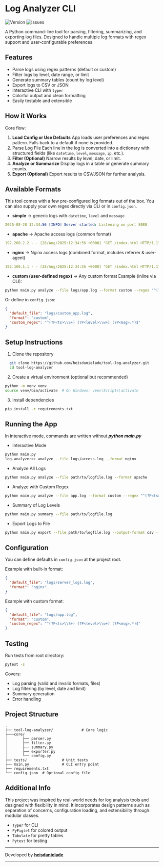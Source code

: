 # Log Analyzer CLI

![Version](https://img.shields.io/badge/version-1.0.2-blue) ![Issues](https://img.shields.io/github/issues/heisdanielade/tool-log-analyzer)

A Python command-line tool for parsing, filtering, summarizing, and exporting log files. Designed to handle multiple log formats with regex support and user-configurable preferences.

## Features

- Parse logs using regex patterns (default or custom)
- Filter logs by level, date range, or limit
- Generate summary tables (count by log level)
- Export logs to CSV or JSON
- Interactive CLI with `typer`
- Colorful output and clean formatting
- Easily testable and extensible

## How it Works

Core flow:

1. **Load Config or Use Defaults**
   App loads user preferences and regex pattern. Falls back to a default if none is provided.
2. Parse Log File
   Each line in the log is converted into a dictionary with structured fields (like `datetime`, `level`, `message`, `ip`, etc.).
3. **Filter (Optional)**
   Narrow results by level, date, or limit.
4. **Analyze or Summarize**
   Display logs in a table or generate summary counts.
5. **Export (Optional)**
   Export results to CSV/JSON for further analysis.

## Available Formats

This tool comes with a few pre-configured log formats out of the box.
You can also supply your own regex directly via CLI or in `config.json`.

- **simple** → generic logs with `datetime`, `level` and `message`

```yaml
2025-08-28 12:34:56 [INFO] Server started: Listening on port 8080
```

- **apache** → Apache access logs (common format)

```yaml
192.200.2.2 - - [28/Aug/2025:12:34:56 +0000] "GET /index.html HTTP/1.1" 200 512
```

- **nginx** → Nginx access logs (combined format, includes referrer & user-agent)

```yaml
192.100.1.1 - - [28/Aug/2025:12:34:56 +0000] "GET /index.html HTTP/1.1" 200 1024 "http://example.com" "Mozilla/5.0"
```

- **custom (user-defined regex)** → Any custom format
  Example (inline via CLI):

```bash
python main.py analyze --file logs/app.log --format custom --regex "^(?P<ts>\S+) (?P<level>\w+) (?P<msg>.*)$"

```

Or define in `config.json`:

```json
{
  "default_file": "logs/custom_app.log",
  "format": "custom",
  "custom_regex": "^(?P<ts>\\S+) (?P<level>\\w+) (?P<msg>.*)$"
}
```

## Setup Instructions

1. Clone the repository

```bash
  git clone https://github.com/heisdanielade/tool-log-analyzer.git
  cd tool-log-analyzer
```

2. Create a virtual environment (optional but recommended)

```bash
python -m venv venv
source venv/bin/activate  # On Windows: venv\Scripts\activate
```

3. Install dependencies

```bash
pip install -r requirements.txt
```

## Running the App

In interactive mode, commands are written without **_python main.py_**

- Interactive Mode

```bash
python main.py
log-analyzer>> analyze --file logs/access.log --format nginx
```

- Analyze All Logs

```bash
python main.py analyze --file path/to/logfile.log --format apache
```

- Analyze with Custom Regex

```bash
python main.py analyze --file app.log --format custom --regex "^(?P<ts>\S+) (?P<msg>.*)$"
```

- Summary of Log Levels

```bash
python main.py summary --file path/to/logfile.log
```

- Export Logs to File

```bash
python main.py export --file path/to/logfile.log --output-format csv --output-path logs.csv
```

## Configuration

You can define defaults in `config.json` at the project root.

Example with built-in format:

```json
{
  "default_file": "logs/server_logs.log",
  "format": "nginx"
}
```

Example with custom format:

```json
{
  "default_file": "logs/app.log",
  "format": "custom",
  "custom_regex": "^(?P<ts>\\S+) (?P<level>\\w+) (?P<msg>.*)$"
}
```

## Testing

Run tests from root directory:

```bash
pytest -s
```

Covers:

- Log parsing (valid and invalid formats, files)
- Log filtering (by level, date and limit)
- Summary generation
- Error handling

## Project Structure

```
.
├── tool-log-analyzer/             # Core logic
├───core/
│       ├── parser.py
│       ├── filter.py
│       ├── summary.py
│       ├── exporter.py
│       └── config.py
├── tests/                # Unit tests
├── main.py               # CLI entry point
├── requirements.txt
└── config.json  # Optional config file
```

## Additional Info

This project was inspired by real-world needs for log analysis tools and designed with flexibility in mind.
It incorporates design patterns such as separation of concerns, configuration loading, and extensibility through modular classes.

- `Typer` for CLI
- `PyFiglet` for colored output
- `Tabulate` for pretty tables
- `Pytest` for testing

---

Developed by **[heisdanielade](https://github.com/heisdanielade)**

---
